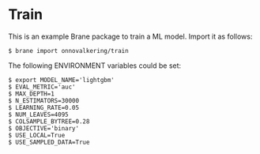 # Train 
This is an example Brane package to train a ML model. Import it as follows:

```shell
$ brane import onnovalkering/train
```

The following ENVIRONMENT variables could be set: 

```shell
$ export MODEL_NAME='lightgbm' 
$ EVAL_METRIC='auc' 
$ MAX_DEPTH=1 
$ N_ESTIMATORS=30000 
$ LEARNING_RATE=0.05 
$ NUM_LEAVES=4095 
$ COLSAMPLE_BYTREE=0.28 
$ OBJECTIVE='binary' 
$ USE_LOCAL=True 
$ USE_SAMPLED_DATA=True
```
